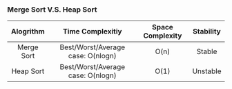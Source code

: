 ### Merge Sort V.S. Heap Sort

| Alogrithm | Time Complexitiy | Space Complexity | Stability |
| :-: | :-: | :-: | :-: |
| Merge Sort |Best/Worst/Average case: O(nlogn)| O(n) | Stable |
| Heap Sort |Best/Worst/Average case: O(nlogn) | O(1) | Unstable|

